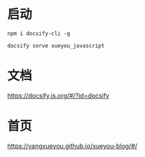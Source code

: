 # 启动

```
npm i docsify-cli -g

docsify serve xueyou_javascript

```

# 文档

https://docsify.js.org/#/?id=docsify


# 首页

https://yangxueyou.github.io/xueyou-blog/#/
